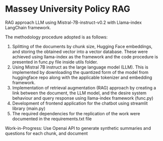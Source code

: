 # Massey University Policy RAG
RAG approach LLM using Mistral-7B-instruct-v0.2 with Llama-index LangChain framework.

The methodology procedure adopted is as follows:

1. Splitting of the documents by chunk size, Hugging Face embeddings, and storing the obtained vector into a vector database. These were achieved using llama-index as the framework and the code procedure is presented in func.py file inside utils folder.
2. Using Mistral 7B instruct as the large language model (LLM). This is implemented by downloading the quantized form of the model from huggingface repo along with the applicable tokenizer and embedding framework.
3. Implementation of retrieval augmentation (RAG) approach by creating a link between the document, the LLM model, and the desire system behaviour and query response using llama-index framework (func.py)
4. Development of frontend application for the chatbot using streamlit library (main.py)
5. The required dependencies for the replication of the work were documented in the requirements.txt file

Work-in-Progress: Use Openai API to generate synthetic summaries and questions for each chunk, and document
